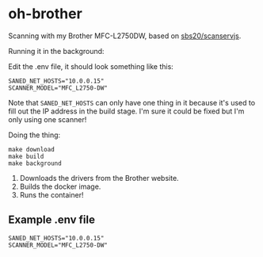 # oh-brother

Scanning with my Brother MFC-L2750DW, based on [sbs20/scanservjs](https://github.com/sbs20/scanservjs/).

Running it in the background:

Edit the .env file, it should look something like this:

```shell
SANED_NET_HOSTS="10.0.0.15"
SCANNER_MODEL="MFC_L2750-DW"
```

Note that `SANED_NET_HOSTS` can only have one thing in it because it's used to fill out the IP address in the build stage. I'm sure it could be fixed but I'm only using one scanner!

Doing the thing:

```shell
make download
make build
make background
```

1. Downloads the drivers from the Brother website.
2. Builds the docker image.
3. Runs the container!

## Example .env file

```shell .env
SANED_NET_HOSTS="10.0.0.15"
SCANNER_MODEL="MFC_L2750-DW"
```
